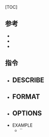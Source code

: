 
[TOC]

## 参考
- []()
- []()
- []()

## 指令
### 
- DESCRIBE
	- 
- FORMAT
	- 
- OPTIONS
	- 
- EXAMPLE
	- ``